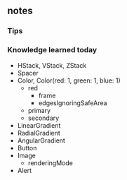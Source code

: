 ## notes

### Tips

### Knowledge learned today
+ HStack, VStack, ZStack
+ Spacer
+ Color, Color(red: 1, green: 1, blue: 1)
    - red
        - frame
        - edgesIgnoringSafeArea
    - primary
    - secondary
+ LinearGradient
+ RadialGradient
+ AngularGradient
+ Button
+ Image
    - renderingMode
+ Alert    
